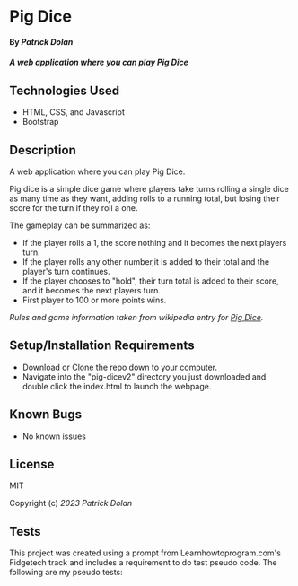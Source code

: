 # Pig Dice

#### By _**Patrick Dolan**_

#### _A web application where you can play Pig Dice_

## Technologies Used

* HTML, CSS, and Javascript
* Bootstrap

## Description

A web application where you can play Pig Dice.

Pig dice is a simple dice game where players take turns rolling a single dice as many time as they want, adding rolls to a running total, but losing their score for the turn if they roll a one. 

The gameplay can be summarized as:
* If the player rolls a 1, the score nothing and it becomes the next players turn.
* If the player rolls any other number,it is added to their total and the player's turn continues.
* If the player chooses to "hold", their turn total is added to their score, and it becomes the next players turn.
* First player to 100 or more points wins.

_Rules and game information taken from wikipedia entry for [Pig Dice](https://en.wikipedia.org/wiki/Pig_%28dice_game%29)._

## Setup/Installation Requirements

* Download or Clone the repo down to your computer.
* Navigate into the "pig-dicev2" directory you just downloaded and double click the index.html to launch the webpage.

## Known Bugs

* No known issues

## License

MIT

Copyright (c) _2023_ _Patrick Dolan_

## Tests

This project was created using a prompt from Learnhowtoprogram.com's Fidgetech track and includes a requirement to do test pseudo code. The following are my pseudo tests:

